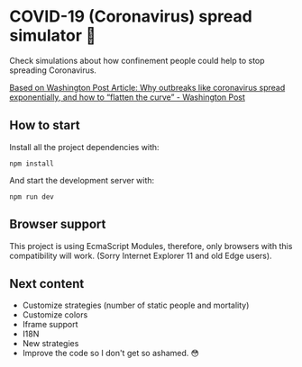 # COVID-19 (Coronavirus) spread simulator 🦠

Check simulations about how confinement people could help to stop spreading Coronavirus.

[Based on Washington Post Article: Why outbreaks like coronavirus spread exponentially, and how to “flatten the curve” - Washington Post](https://www.washingtonpost.com/graphics/2020/world/corona-simulator/)

## How to start

Install all the project dependencies with:
```
npm install
```

And start the development server with:
```
npm run dev
```

## Browser support

This project is using EcmaScript Modules, therefore, only browsers with this compatibility will work. (Sorry Internet Explorer 11 and old Edge users).

## Next content
- Customize strategies (number of static people and mortality)
- Customize colors
- Iframe support
- I18N
- New strategies
- Improve the code so I don't get so ashamed. 😳
